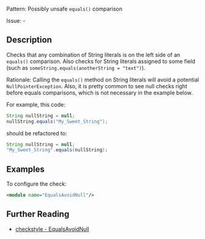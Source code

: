 Pattern: Possibly unsafe `equals()` comparison

Issue: -

## Description

Checks that any combination of String literals is on the left side of an `equals()` comparison. Also checks for String literals assigned to some field (such as `someString.equals(anotherString = "text")`). 

Rationale: Calling the `equals()` method on String literals will avoid a potential `NullPointerException`. Also, it is pretty common to see null checks right before equals comparisons, which is not necessary in the example below. 

For example, this code: 


```java
String nullString = null;
nullString.equals("My_Sweet_String");
```
        

should be refactored to:


```java
String nullString = null;
"My_Sweet_String".equals(nullString);
```
        

## Examples

To configure the check: 


```xml
<module name="EqualsAvoidNull"/>
```

## Further Reading

* [checkstyle - EqualsAvoidNull](http://checkstyle.sourceforge.net/config_coding.html#EqualsAvoidNull)
